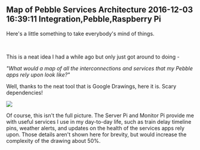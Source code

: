 Map of Pebble Services Architecture
2016-12-03 16:39:11
Integration,Pebble,Raspberry Pi
---

Here's a little something to take everybody's mind of things.

&nbsp;

This is a neat idea I had a while ago but only just got around to doing -

<em>"What would a map of all the interconnections and services that my Pebble apps rely upon look like?"</em>

Well, thanks to the neat tool that is Google Drawings, here it is. Scary dependencies!

![](/assets/import/media/2016/12/services-architecture.png)

Of course, this isn't the full picture. The Server Pi and Monitor Pi provide me with useful services I use in my day-to-day life, such as train delay timeline pins, weather alerts, and updates on the health of the services apps rely upon. Those details aren't shown here for brevity, but would increase the complexity of the drawing about 50%.
